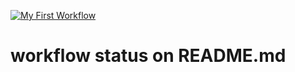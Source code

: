 [![My First Workflow](https://github.com/CherylMerng/MyWorkFlow/actions/workflows/main.yaml/badge.svg)](https://github.com/CherylMerng/MyWorkFlow/actions/workflows/main.yaml)

# workflow status on README.md